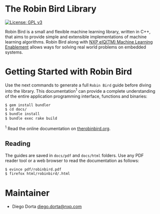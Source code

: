 # The Robin Bird Library

[![License: GPL v3](https://img.shields.io/badge/License-GPLv3-blue.svg)](https://www.gnu.org/licenses/gpl-3.0)

Robin Bird is a small and flexible machine learning library, written in C++, that
aims to provide simple and extensible implementations of machine learning algorithms.
Robin Bird along with
[NXP eIQ(TM) Machine Learning Enablement](https://www.nxp.com/docs/en/nxp/user-guides/UM11226.pdf)
allows ways for solving real world problems on embedded systems.

# Getting Started with Robin Bird

Use the next commands to generate a full `Robin Bird` guide before diving into
the library. This documentation<sup>1</sup> can provide a complete understanding
of the entire application programming interface, functions and binaries:
```bash
$ gem install bundler
$ cd docs/
$ bundle install
$ bundle exec rake build
```

<sup>1</sup> Read the online documentation on [therobinbird.org](https://diegohdorta.github.io/robin-bird/).

## Reading

The guides are saved in `docs/pdf` and `docs/html` folders. Use any PDF reader
tool or a web browser to read the documentation as follows:

```bash
$ evince pdf/robinbird.pdf
$ firefox html/robinbird/.html
```

# Maintainer

* Diego Dorta <diego.dorta@nxp.com>
